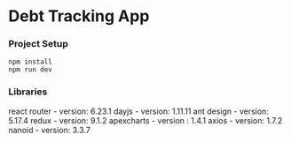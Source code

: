 # Debt Tracking App

### Project Setup

```
npm install
npm run dev
```

### Libraries

react router - version: 6.23.1
dayjs - version: 1.11.11
ant design - version: 5.17.4
redux  - version: 9.1.2
apexcharts  - version : 1.4.1
axios  - version: 1.7.2
nanoid  - version: 3.3.7


